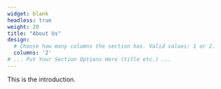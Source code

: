 ```yaml
---
widget: blank
headless: true
weight: 20
title: "About Us"
design:
  # Choose how many columns the section has. Valid values: 1 or 2.
  columns: '2'
# ... Put Your Section Options Here (title etc.) ...
---
```

This is the introduction.